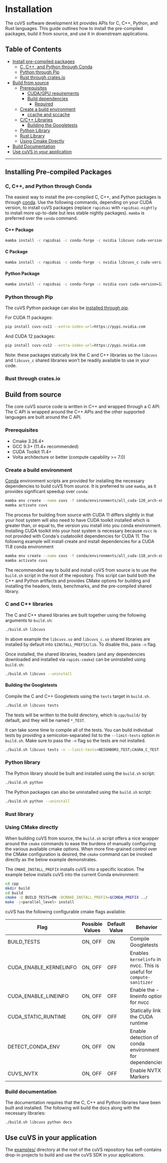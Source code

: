 # Installation

The cuVS software development kit provides APIs for C, C++, Python, and Rust languages. This guide outlines how to install the pre-compiled packages, build it from source, and use it in downstream applications. 

## Table of Contents

- [Install pre-compiled packages](#installing-precompiled-packages)
  - [C, C++, and Python through Conda](#installing-through-conda)
  - [Python through Pip](#installing-python-through-pip)
  - [Rust through crates.io](#installing-rust-through-crates)
- [Build from source](#building-c-and-python-from-source)
  - [Prerequisites](#build-prerequisites)
    - [CUDA/GPU requirements](#cudagpu-requirements)
    - [Build dependencies](#build-dependencies)
      - [Required](#required)
  - [Create a build environment](#creating-a-build-environment)
      - [ccache and sccache](#ccache-and-sccache)
  - [C/C++ Libraries](#c-library)
      - [Building the Googletests](#building-the-googletests)
  - [Python Library](#python-library)
  - [Rust Library](#rust-library)
  - [Using Cmake Directly](#using-cmake-directly)
- [Build Documentation](#build-documentation)
- [Use cuVS in your application](#use-cuvs-in-your-application)

------

## Installing Pre-compiled Packages

### C, C++, and Python through Conda

The easiest way to install the pre-compiled C, C++, and Python packages is through [conda](https://docs.anaconda.com/free/miniconda/index.html). Use the following commands, depending on your CUDA version, to install cuVS packages (replace `rapidsai` with `rapidsai-nightly` to install more up-to-date but less stable nightly packages). `mamba` is preferred over the `conda` command.

#### C++ Package
```bash
mamba install -c rapidsai -c conda-forge -c nvidia libcuvs cuda-version=12.0
```

#### C Package
```bash
mamba install -c rapidsai -c conda-forge -c nvidia libcuvs_c cuda-version=12.0
```

#### Python Package
```bash
mamba install -c rapidsai -c conda-forge -c nvidia cuvs cuda-version=12.0
```

### Python through Pip

The cuVS Python package can also be [installed through pip](https://rapids.ai/pip.html#install). 

For CUDA 11 packages:
```bash
pip install cuvs-cu11 --extra-index-url=https://pypi.nvidia.com
```

And CUDA 12 packages:
```bash
pip install cuvs-cu12 --extra-index-url=https://pypi.nvidia.com
```

Note: these packages statically link the C and C++ libraries so the `libcuvs` and `libcuvs_c` shared libraries won't be readily available to use in your code. 

### Rust through crates.io

## Build from source

The core cuVS source code is written in C++ and wrapped through a C API. The C API is wrapped around the C++ APIs and the other supported languages are built around the C API. 


### Prerequisites

- Cmake 3.26.4+
- GCC 9.3+ (11.4+ recommended)
- CUDA Toolkit 11.4+
- Volta architecture or better (compute capability >= 7.0)

### Create a build environment

[Conda](https://docs.anaconda.com/free/miniconda/index.html) environment scripts are provided for installing the necessary dependencies to build cuVS from source. It is preferred to use `mamba`, as it provides significant speedup over `conda`:
```bash
mamba env create --name cuvs -f conda/environments/all_cuda-120_arch-x86_64.yaml
mamba activate cuvs
```

The process for building from source with CUDA 11 differs slightly in that your host system will also need to have CUDA toolkit installed which is greater than, or equal to, the version you install into you conda environment. Installing CUDA toolkit into your host system is necessary because `nvcc` is not provided with Conda's cudatoolkit dependencies for CUDA 11. The following example will install create and install dependencies for a CUDA 11.8 conda environment
```bash
mamba env create --name cuvs -f conda/environments/all_cuda-118_arch-x86_64.yaml
mamba activate cuvs
```

The recommended way to build and install cuVS from source is to use the `build.sh` script in the root of the repository. This script can build both the C++ and Python artifacts and provides CMake options for building and installing the headers, tests, benchmarks, and the pre-compiled shared library.


### C and C++ libraries

The C and C++ shared libraries are built together using the following arguments to `build.sh`:
```bash
./build.sh libcuvs
```

In above example the `libcuvs.so` and `libcuvs_c.so` shared libraries are installed by default into `$INSTALL_PREFIX/lib`. To disable this, pass `-n` flag.

Once installed, the shared libraries, headers (and any dependencies downloaded and installed via `rapids-cmake`) can be uninstalled using `build.sh`:
```bash
./build.sh libcuvs --uninstall
```


#### Building the Googletests

Compile the C and C++ Googletests using the `tests` target in `build.sh`.

```bash
./build.sh libcuvs tests
```

The tests will be written to the build directory, which is `cpp/build/` by default, and they will be named `*_TEST`.

It can take some time to compile all of the tests. You can build individual tests by providing a semicolon-separated list to the `--limit-tests` option in `build.sh`. Make sure to pass the `-n` flag so the tests are not installed.

```bash
./build.sh libcuvs tests -n --limit-tests=NEIGHBORS_TEST;CAGRA_C_TEST
```

### Python library

The Python library should be built and installed using the `build.sh` script:

```bash
./build.sh python
```

The Python packages can also be uninstalled using the `build.sh` script:
```bash
./build.sh python --uninstall
```

### Rust library



### Using CMake directly

When building cuVS from source, the `build.sh` script offers a nice wrapper around the `cmake` commands to ease the burdens of manually configuring the various available cmake options. When more fine-grained control over the CMake configuration is desired, the `cmake` command can be invoked directly as the below example demonstrates. 

The `CMAKE_INSTALL_PREFIX` installs cuVS into a specific location. The example below installs cuVS into the current Conda environment:
```bash
cd cpp
mkdir build
cd build
cmake -D BUILD_TESTS=ON -DCMAKE_INSTALL_PREFIX=$CONDA_PREFIX ../
make -j<parallel_level> install
```

cuVS has the following configurable cmake flags available:

| Flag                   | Possible Values      | Default Value | Behavior                                                                     |
|------------------------|----------------------| --- |------------------------------------------------------------------------------|
| BUILD_TESTS            | ON, OFF              | ON | Compile Googletests                                                          |
| CUDA_ENABLE_KERNELINFO | ON, OFF              | OFF | Enables `kernelinfo` in nvcc. This is useful for `compute-sanitizer`         |
| CUDA_ENABLE_LINEINFO   | ON, OFF              | OFF | Enable the -lineinfo option for nvcc                                         |
| CUDA_STATIC_RUNTIME    | ON, OFF              | OFF | Statically link the CUDA runtime                                             |
| DETECT_CONDA_ENV       | ON, OFF              | ON | Enable detection of conda environment for dependencies                       |
| CUVS_NVTX              | ON, OFF              | OFF | Enable NVTX Markers                                                          |

### Build documentation

The documentation requires that the C, C++ and Python libraries have been built and installed. The following will build the docs along with the necessary libraries:

```
./build.sh libcuvs python docs
```

## Use cuVS in your application

The [examples/](https://github.com/rapidsai/raft/tree/HEAD/examples) directory at the root of the cuVS repository has self-contains drop-in projects to build and use the cuVS SDK in your applications.
